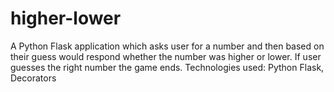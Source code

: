 # higher-lower
A Python Flask application which asks user for a number and then based on their guess would respond whether the number was higher or lower. If user guesses the right number the game ends. Technologies used: Python Flask, Decorators
